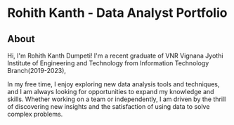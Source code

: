 # Rohith Kanth - Data Analyst Portfolio
## About

Hi, I'm Rohith Kanth Dumpeti! I'm a recent graduate of VNR Vignana Jyothi Institute of Engineering and Technology from Information Technology Branch(2019-2023), 

In my free time, I enjoy exploring new data analysis tools and techniques, and I am always looking for opportunities to expand my knowledge and skills. Whether working on a team or independently, I am driven by the thrill of discovering new insights and the satisfaction of using data to solve complex problems.
